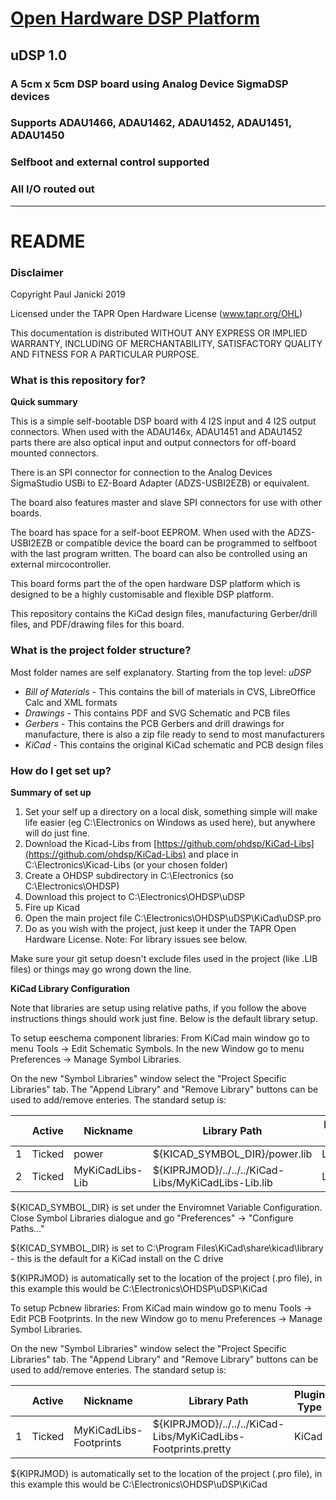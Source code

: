 # [Open Hardware DSP Platform](www.ohdsp.org)
## uDSP 1.0 
### A 5cm x 5cm DSP board using Analog Device SigmaDSP devices
### Supports ADAU1466, ADAU1462, ADAU1452, ADAU1451, ADAU1450
### Selfboot and external control supported
### All I/O routed out
---
# README
### Disclaimer
Copyright Paul Janicki 2019

Licensed under the TAPR Open Hardware License (www.tapr.org/OHL)

This documentation is distributed WITHOUT ANY EXPRESS OR IMPLIED WARRANTY, INCLUDING OF MERCHANTABILITY, SATISFACTORY QUALITY AND FITNESS FOR A PARTICULAR PURPOSE.

### What is this repository for?

**Quick summary**

This is a simple self-bootable DSP board with 4 I2S input and 4 I2S output connectors. When used with the ADAU146x, ADAU1451 and ADAU1452 parts there are also optical input and output connectors for off-board mounted connectors. 

There is an SPI connector for connection to the Analog Devices SigmaStudio USBi to EZ-Board Adapter (ADZS-USBI2EZB) or equivalent. 

The board also features master and slave SPI connectors for use with other boards. 

The board has space for a self-boot EEPROM. When used with the ADZS-USBI2EZB or compatible device the board can be programmed to selfboot with the last program written. The board can also be controlled using an external mircocontroller.

This board forms part the of the open hardware DSP platform which is designed to be a highly customisable and flexible DSP platform. 

This repository contains the KiCad design files, manufacturing Gerber/drill files, and PDF/drawing files for this board.

### What is the project folder structure?
Most folder names are self explanatory. Starting from the top level:
*uDSP*
+ *Bill of Materials*  - This contains the bill of materials in CVS, LibreOffice Calc and XML formats
+ *Drawings* - This contains PDF and SVG Schematic and PCB files
+ *Gerbers* - This contains the PCB Gerbers and drill drawings for manufacture, there is also a zip file ready to send to most manufacturers
+ *KiCad* - This contains the original KiCad schematic and PCB design files

### How do I get set up?

**Summary of set up**

1. Set your self up a directory on a local disk, something simple will make life easier (eg C:\Electronics on Windows as used here), but anywhere will do just fine.
2. Download the Kicad-Libs from [https://github.com/ohdsp/KiCad-Libs](https://github.com/ohdsp/KiCad-Libs) and place in C:\Electronics\Kicad-Libs (or your chosen folder) 
3. Create a OHDSP subdirectory in C:\Electronics (so C:\Electronics\OHDSP)
3. Download this project to C:\Electronics\OHDSP\uDSP
4. Fire up Kicad
5. Open the main project file C:\Electronics\OHDSP\uDSP\KiCad\uDSP.pro
7. Do as you wish with the project, just keep it under the TAPR Open Hardware License.
Note: For library issues see below.

Make sure your git setup doesn't exclude files used in the project (like .LIB files) or things may go wrong down the line.


**KiCad Library Configuration**

Note that libraries are setup using relative paths, if you follow the above instructions things should work just fine. Below is the default library setup.

To setup eeschema component libraries:
From KiCad main window go to menu Tools -> Edit Schematic Symbols. In the new Window go to menu Preferences -> Manage Symbol Libraries.

On the new "Symbol Libraries" window select the "Project Specific Libraries" tab. The "Append Library" and "Remove Library" buttons can be used to add/remove enteries.
The standard setup is:

|   | Active | Nickname        | Library Path                                        | Plugin Type | Options | Description |
|---|--------|-----------------|-----------------------------------------------------|-------------|---------|-------------|
| 1 | Ticked | power           | ${KICAD_SYMBOL_DIR}/power.lib                       | Legacy      | (blank) | (blank)     |
| 2 | Ticked | MyKiCadLibs-Lib | ${KIPRJMOD}/../../../KiCad-Libs/MyKiCadLibs-Lib.lib | Legacy      | (blank) | (blank)     |

${KICAD_SYMBOL_DIR}  is set under the Enviromnet Variable Configuration. Close Symbol Libraries dialogue and go "Preferences" -> "Configure Paths..."

${KICAD_SYMBOL_DIR} is set to C:\Program Files\KiCad\share\kicad\library - this is the default for a KiCad install on the C drive

${KIPRJMOD} is automatically set to the location of the project (.pro file), in this example this would be C:\Electronics\OHDSP\uDSP\KiCad


To setup Pcbnew libraries:
From KiCad main window go to menu Tools -> Edit PCB Footprints. In the new Window go to menu Preferences -> Manage Symbol Libraries.

On the new "Symbol Libraries" window select the "Project Specific Libraries" tab. The "Append Library" and "Remove Library" buttons can be used to add/remove enteries.
The standard setup is:

|   | Active | Nickname               | Library Path                                                  | Plugin Type | Options | Description |
|---|--------|------------------------|---------------------------------------------------------------|-------------|---------|-------------|
| 1 | Ticked | MyKiCadLibs-Footprints | ${KIPRJMOD}/../../../KiCad-Libs/MyKiCadLibs-Footprints.pretty | KiCad       | (blank) | (blank)     |

${KIPRJMOD} is automatically set to the location of the project (.pro file), in this example this would be C:\Electronics\OHDSP\uDSP\KiCad


